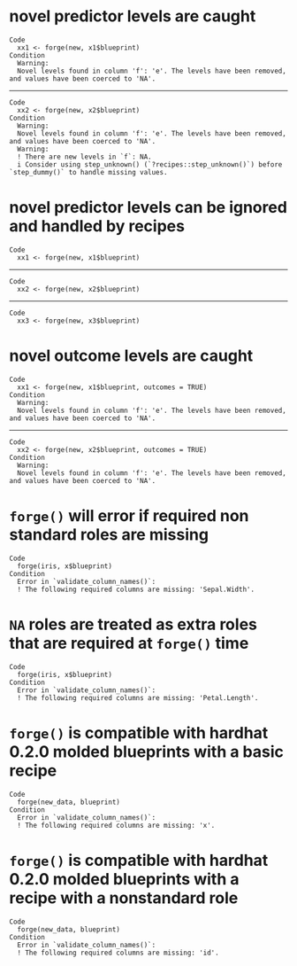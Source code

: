 # novel predictor levels are caught

    Code
      xx1 <- forge(new, x1$blueprint)
    Condition
      Warning:
      Novel levels found in column 'f': 'e'. The levels have been removed, and values have been coerced to 'NA'.

---

    Code
      xx2 <- forge(new, x2$blueprint)
    Condition
      Warning:
      Novel levels found in column 'f': 'e'. The levels have been removed, and values have been coerced to 'NA'.
      Warning:
      ! There are new levels in `f`: NA.
      i Consider using step_unknown() (`?recipes::step_unknown()`) before `step_dummy()` to handle missing values.

# novel predictor levels can be ignored and handled by recipes

    Code
      xx1 <- forge(new, x1$blueprint)

---

    Code
      xx2 <- forge(new, x2$blueprint)

---

    Code
      xx3 <- forge(new, x3$blueprint)

# novel outcome levels are caught

    Code
      xx1 <- forge(new, x1$blueprint, outcomes = TRUE)
    Condition
      Warning:
      Novel levels found in column 'f': 'e'. The levels have been removed, and values have been coerced to 'NA'.

---

    Code
      xx2 <- forge(new, x2$blueprint, outcomes = TRUE)
    Condition
      Warning:
      Novel levels found in column 'f': 'e'. The levels have been removed, and values have been coerced to 'NA'.

# `forge()` will error if required non standard roles are missing

    Code
      forge(iris, x$blueprint)
    Condition
      Error in `validate_column_names()`:
      ! The following required columns are missing: 'Sepal.Width'.

# `NA` roles are treated as extra roles that are required at `forge()` time

    Code
      forge(iris, x$blueprint)
    Condition
      Error in `validate_column_names()`:
      ! The following required columns are missing: 'Petal.Length'.

# `forge()` is compatible with hardhat 0.2.0 molded blueprints with a basic recipe

    Code
      forge(new_data, blueprint)
    Condition
      Error in `validate_column_names()`:
      ! The following required columns are missing: 'x'.

# `forge()` is compatible with hardhat 0.2.0 molded blueprints with a recipe with a nonstandard role

    Code
      forge(new_data, blueprint)
    Condition
      Error in `validate_column_names()`:
      ! The following required columns are missing: 'id'.

